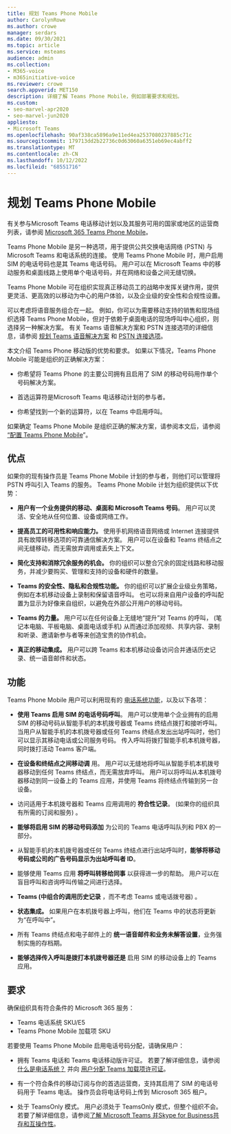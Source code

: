 ```yaml
---
title: 规划 Teams Phone Mobile
author: CarolynRowe
ms.author: crowe
manager: serdars
ms.date: 09/30/2021
ms.topic: article
ms.service: msteams
audience: admin
ms.collection:
- M365-voice
- m365initiative-voice
ms.reviewer: crowe
search.appverid: MET150
description: 详细了解 Teams Phone Mobile，例如部署要求和规划。
ms.custom:
- seo-marvel-apr2020
- seo-marvel-jun2020
appliesto:
- Microsoft Teams
ms.openlocfilehash: 90af338ca5896a9e11ed4ea2537080237885c71c
ms.sourcegitcommit: 179713dd2b22736c0d63060a6351eb69ec4abff2
ms.translationtype: MT
ms.contentlocale: zh-CN
ms.lasthandoff: 10/12/2022
ms.locfileid: "68551716"
---
```

# <a name="plan-for-teams-phone-mobile"></a>规划 Teams Phone Mobile

有关参与Microsoft Teams 电话移动计划以及其服务可用的国家或地区的运营商列表，请参阅 [Microsoft 365 Teams Phone Mobile](https://cloudpartners.transform.microsoft.com/practices/microsoft-365-for-operators/connect-mobile)。

Teams Phone Mobile 是另一种选项，用于提供公共交换电话网络 (PSTN) 与 Microsoft Teams 和电话系统的连接。 使用 Teams Phone Mobile 时，用户启用 SIM 的电话号码也是其 Teams 电话号码。 用户可以在 Microsoft Teams 中的移动服务和桌面线路上使用单个电话号码，并在网络和设备之间无缝切换。

Teams Phone Mobile 可在组织实现真正移动员工的战略中发挥关键作用，提供更灵活、更高效的以移动为中心的用户体验，以及企业级的安全性和合规性设置。

可以考虑将语音服务组合在一起。 例如，你可以为需要移动支持的销售和现场组织选择 Teams Phone Mobile，但对于依赖于桌面电话的现场呼叫中心组织，则选择另一种解决方案。 有关 Teams 语音解决方案和 PSTN 连接选项的详细信息，请参阅 [规划 Teams 语音解决方案](cloud-voice-landing-page.md) 和 [PSTN 连接选项](pstn-connectivity.md)。 

本文介绍 Teams Phone 移动版的优势和要求。 如果以下情况，Teams Phone Mobile 可能是组织的正确解决方案：

-   你希望将 Teams Phone 的主要公司拥有且启用了 SIM 的移动号码用作单个号码解决方案。

-   首选运算符是Microsoft Teams 电话移动计划的参与者。

-   你希望找到一个新的运算符，以在 Teams 中启用呼叫。

如果确定 Teams Phone Mobile 是组织正确的解决方案，请参阅本文后，请参阅 [“配置 Teams Phone Mobile](operator-connect-mobile-configure.md)”。



## <a name="benefits"></a>优点

如果你的现有操作员是 Teams Phone Mobile 计划的参与者，则他们可以管理将 PSTN 呼叫引入 Teams 的服务。 Teams Phone Mobile 计划为组织提供以下优势：

- **用户有一个业务提供的移动、桌面和 Microsoft Teams 号码**。 用户可以灵活、安全地从任何位置、设备或网络工作。  

- **提高员工的可用性和响应能力。** 使用手机网络语音网络或 Internet 连接提供具有故障转移选项的可靠通信解决方案。 用户可以在设备和 Teams 终结点之间无缝移动，而无需放弃调用或丢失上下文。

- **简化支持和消除冗余服务的机会。** 你的组织可以整合冗余的固定线路和移动服务，并减少要购买、管理和支持的设备和硬件的数量。

-   **Teams 的安全性、隐私和合规性功能。** 你的组织可以扩展企业级业务策略，例如在本机移动设备上录制和保留语音呼叫。 也可以将来自用户设备的呼叫配置为显示为好像来自组织，以避免在外部公开用户的移动号码。

- **Teams 的力量。** 用户可以在任何设备上无缝地“提升”对 Teams 的呼叫， (笔记本电脑、平板电脑、桌面电话或手机) 从而通过添加视频、共享内容、录制和听录、邀请新参与者等来创造宝贵的协作机会。

- **真正的移动集成。** 用户可以跨 Teams 和本机移动设备访问合并通话历史记录、统一语音邮件和状态。 

## <a name="features"></a>功能

Teams Phone Mobile 用户可以利用现有的 [电话系统功能](here-s-what-you-get-with-phone-system.md)，以及以下各项：

- **使用 Teams 启用 SIM 的电话号码呼叫**。 用户可以使用单个企业拥有的启用 SIM 的移动号码从智能手机的本机拨号器或 Teams 终结点拨打和接听呼叫。 当用户从智能手机的本机拨号器或任何 Teams 终结点发出出站呼叫时，他们可以显示其移动电话或公司服务号码。 传入呼叫将拨打智能手机本机拨号器，同时拨打活动 Teams 客户端。

-   **在设备和终结点之间移动调** 用。 用户可以无缝地将呼叫从智能手机本机拨号器移动到任何 Teams 终结点，而无需放弃呼叫。 用户可以将呼叫从本机拨号器移动到同一设备上的 Teams 应用，并使用 Teams 将终结点传输到另一台设备。 

- 访问适用于本机拨号器和 Teams 应用调用的 **符合性记录**。  (如果你的组织具有所需的订阅和服务) 。

- **能够将启用 SIM 的移动号码添加** 为公司的 Teams 电话呼叫队列和 PBX 的一部分。

- 从智能手机的本机拨号器或任何 Teams 终结点进行出站呼叫时，**能够将移动号码或公司的广告号码显示为出站呼叫者 ID**。

- 能够使用 Teams 应用 **将呼叫转移给同事** 以获得进一步的帮助。 用户可以在盲目呼叫和咨询呼叫传输之间进行选择。 

- **Teams (中组合的调用历史记录** ，而不考虑 Teams 或电话拨号器) 。

- **状态集成。**  如果用户在本机拨号器上呼叫，他们在 Teams 中的状态将更新为“在呼叫中”。 

- 所有 Teams 终结点和电子邮件上的 **统一语音邮件和业务未解答设置**，业务强制实施的存档期。

- **能够选择传入呼叫是拨打本机拨号器还是** 启用 SIM 的移动设备上的 Teams 应用。

## <a name="requirements"></a>要求

确保组织具有符合条件的 Microsoft 365 服务：

- Teams 电话系统 SKU/E5
- Teams Phone Mobile 加载项 SKU

若要使用 Teams Phone Mobile 启用电话号码分配，请确保用户：

- 拥有 Teams 电话和 Teams 电话移动版许可证。 若要了解详细信息，请参阅 [什么是电话系统？](what-is-phone-system-in-office-365.md) 并向 [用户分配 Teams 加载项许可证](teams-add-on-licensing/assign-teams-add-on-licenses.md)。

- 有一个符合条件的移动订阅与你的首选运营商，支持其启用了 SIM 的电话号码用于 Teams 电话。 操作员会将电话号码上传到 Microsoft 365 租户。

- 处于 TeamsOnly 模式。 用户必须处于 TeamsOnly 模式，但整个组织不会。 若要了解详细信息，请参阅[了解 Microsoft Teams 并Skype for Business共存和互操作性](teams-and-skypeforbusiness-coexistence-and-interoperability.md)。


